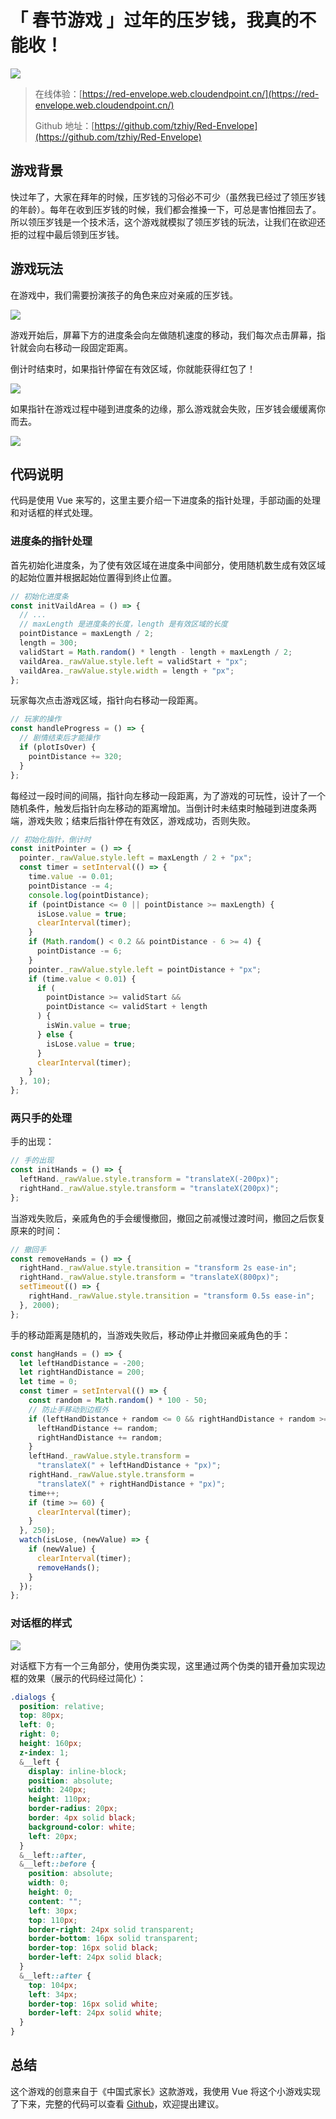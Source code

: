 # 「 春节游戏 」过年的压岁钱，我真的不能收！

![](https://raw.githubusercontent.com/tzhiy/image-repo/main/blog/image-20220111145725922.png)

>在线体验：[https://red-envelope.web.cloudendpoint.cn/](https://red-envelope.web.cloudendpoint.cn/)
>
>Github 地址：[https://github.com/tzhiy/Red-Envelope](https://github.com/tzhiy/Red-Envelope)

## 游戏背景

快过年了，大家在拜年的时候，压岁钱的习俗必不可少（虽然我已经过了领压岁钱的年龄）。每年在收到压岁钱的时候，我们都会推搡一下，可总是害怕推回去了。所以领压岁钱是一个技术活，这个游戏就模拟了领压岁钱的玩法，让我们在欲迎还拒的过程中最后领到压岁钱。

## 游戏玩法

在游戏中，我们需要扮演孩子的角色来应对亲戚的压岁钱。

![](https://raw.githubusercontent.com/tzhiy/image-repo/main/blog/image-20220111150543006.png)

游戏开始后，屏幕下方的进度条会向左做随机速度的移动，我们每次点击屏幕，指针就会向右移动一段固定距离。

倒计时结束时，如果指针停留在有效区域，你就能获得红包了！

![](https://raw.githubusercontent.com/tzhiy/image-repo/main/blog/image-20220111150953725.png)

如果指针在游戏过程中碰到进度条的边缘，那么游戏就会失败，压岁钱会缓缓离你而去。

![](https://raw.githubusercontent.com/tzhiy/image-repo/main/blog/image-20220111154632340.png)

## 代码说明

代码是使用 Vue 来写的，这里主要介绍一下进度条的指针处理，手部动画的处理和对话框的样式处理。

### 进度条的指针处理

首先初始化进度条，为了使有效区域在进度条中间部分，使用随机数生成有效区域的起始位置并根据起始位置得到终止位置。

```js
// 初始化进度条
const initVaildArea = () => {
  // ...
  // maxLength 是进度条的长度，length 是有效区域的长度
  pointDistance = maxLength / 2;
  length = 300;
  validStart = Math.random() * length - length + maxLength / 2;
  vaildArea._rawValue.style.left = validStart + "px";
  vaildArea._rawValue.style.width = length + "px";
};
```

玩家每次点击游戏区域，指针向右移动一段距离。

```js
// 玩家的操作
const handleProgress = () => {
  // 剧情结束后才能操作
  if (plotIsOver) {
    pointDistance += 320;
  }
};
```

每经过一段时间的间隔，指针向左移动一段距离，为了游戏的可玩性，设计了一个随机条件，触发后指针向左移动的距离增加。当倒计时未结束时触碰到进度条两端，游戏失败；结束后指针停在有效区，游戏成功，否则失败。

```js
// 初始化指针，倒计时
const initPointer = () => {
  pointer._rawValue.style.left = maxLength / 2 + "px";
  const timer = setInterval(() => {
    time.value -= 0.01;
    pointDistance -= 4;
    console.log(pointDistance);
    if (pointDistance <= 0 || pointDistance >= maxLength) {
      isLose.value = true;
      clearInterval(timer);
    }
    if (Math.random() < 0.2 && pointDistance - 6 >= 4) {
      pointDistance -= 6;
    }
    pointer._rawValue.style.left = pointDistance + "px";
    if (time.value < 0.01) {
      if (
        pointDistance >= validStart &&
        pointDistance <= validStart + length
      ) {
        isWin.value = true;
      } else {
        isLose.value = true;
      }
      clearInterval(timer);
    }
  }, 10);
};
```

### 两只手的处理

手的出现：

```js
// 手的出现
const initHands = () => {
  leftHand._rawValue.style.transform = "translateX(-200px)";
  rightHand._rawValue.style.transform = "translateX(200px)";
};
```

当游戏失败后，亲戚角色的手会缓慢撤回，撤回之前减慢过渡时间，撤回之后恢复原来的时间：

```js
// 撤回手
const removeHands = () => {
  rightHand._rawValue.style.transition = "transform 2s ease-in";
  rightHand._rawValue.style.transform = "translateX(800px)";
  setTimeout(() => {
    rightHand._rawValue.style.transition = "transform 0.5s ease-in";
  }, 2000);
};
```

手的移动距离是随机的，当游戏失败后，移动停止并撤回亲戚角色的手：

```js
const hangHands = () => {
  let leftHandDistance = -200;
  let rightHandDistance = 200;
  let time = 0;
  const timer = setInterval(() => {
    const random = Math.random() * 100 - 50;
    // 防止手移动到边框外
    if (leftHandDistance + random <= 0 && rightHandDistance + random >= 0) {
      leftHandDistance += random;
      rightHandDistance += random;
    }
    leftHand._rawValue.style.transform =
      "translateX(" + leftHandDistance + "px)";
    rightHand._rawValue.style.transform =
      "translateX(" + rightHandDistance + "px)";
    time++;
    if (time >= 60) {
      clearInterval(timer);
    }
  }, 250);
  watch(isLose, (newValue) => {
    if (newValue) {
      clearInterval(timer);
      removeHands();
    }
  });
};
```

### 对话框的样式

![](https://raw.githubusercontent.com/tzhiy/image-repo/main/blog/image-20220111154043496.png)

对话框下方有一个三角部分，使用伪类实现，这里通过两个伪类的错开叠加实现边框的效果（展示的代码经过简化）：

```scss
.dialogs {
  position: relative;
  top: 80px;
  left: 0;
  right: 0;
  height: 160px;
  z-index: 1;
  &__left {
    display: inline-block;
    position: absolute;
    width: 240px;
    height: 110px;
    border-radius: 20px;
    border: 4px solid black;
    background-color: white;
    left: 20px;
  }
  &__left::after,
  &__left::before {
    position: absolute;
    width: 0;
    height: 0;
    content: "";
    left: 30px;
    top: 110px;
    border-right: 24px solid transparent;
    border-bottom: 16px solid transparent;
    border-top: 16px solid black;
    border-left: 24px solid black;
  }
  &__left::after {
    top: 104px;
    left: 34px;
    border-top: 16px solid white;
    border-left: 24px solid white;
  }
}
```

## 总结

这个游戏的创意来自于《中国式家长》这款游戏，我使用 Vue 将这个小游戏实现了下来，完整的代码可以查看 [Github](https://github.com/tzhiy/Red-Envelope)，欢迎提出建议。

